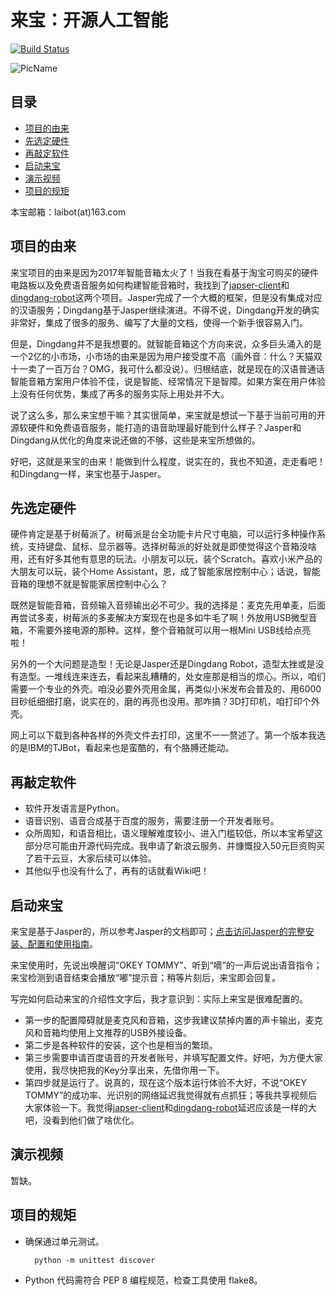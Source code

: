 来宝：开源人工智能
=================

[![Build Status](https://travis-ci.org/jjwang/laibot.svg?branch=master)](https://travis-ci.org/jjwang/laibot)

![PicName](http://115.28.128.30/tjbot.jpg)
## 目录

- [项目的由来](#项目的由来)
- [先选定硬件](#先选定硬件)
- [再敲定软件](#再敲定软件)
- [启动来宝](#启动来宝)
- [演示视频](#演示视频)
- [项目的规矩](#项目的规矩)

本宝邮箱：laibot(at)163.com

## 项目的由来

来宝项目的由来是因为2017年智能音箱太火了！当我在看基于淘宝可购买的硬件电路板以及免费语音服务如何构建智能音箱时，我找到了[japser-client](https://github.com/jasperproject/jasper-client)和[dingdang-robot](https://github.com/wzpan/dingdang-robot)这两个项目。Jasper完成了一个大概的框架，但是没有集成对应的汉语服务；Dingdang基于Jasper继续演进。不得不说，Dingdang开发的确实非常好，集成了很多的服务、编写了大量的文档，使得一个新手很容易入门。

但是，Dingdang并不是我想要的。就智能音箱这个方向来说，众多巨头涌入的是一个2亿的小市场，小市场的由来是因为用户接受度不高（画外音：什么？天猫双十一卖了一百万台？OMG，我可什么都没说）。归根结底，就是现在的汉语普通话智能音箱方案用户体验不佳，说是智能、经常情况下是智障。如果方案在用户体验上没有任何优势，集成了再多的服务实际上用处并不大。

说了这么多，那么来宝想干嘛？其实很简单，来宝就是想试一下基于当前可用的开源软硬件和免费语音服务，能打造的语音助理最好能到什么样子？Jasper和Dingdang从优化的角度来说还做的不够，这些是来宝所想做的。

好吧，这就是来宝的由来！能做到什么程度，说实在的，我也不知道，走走看吧！和Dingdang一样，来宝也基于Jasper。

## 先选定硬件

硬件肯定是基于树莓派了。树莓派是台全功能卡片尺寸电脑，可以运行多种操作系统，支持键盘、鼠标、显示器等。选择树莓派的好处就是即使觉得这个音箱没啥用，还有好多其他有意思的玩法。小朋友可以玩，装个Scratch。喜欢小米产品的大朋友可以玩，装个Home Assistant，恩，成了智能家居控制中心；话说，智能音箱的理想不就是智能家居控制中心么？

既然是智能音箱，音频输入音频输出必不可少。我的选择是：麦克先用单麦，后面再尝试多麦，树莓派的多麦解决方案现在也是多如牛毛了啊！外放用USB微型音箱，不需要外接电源的那种。这样，整个音箱就可以用一根Mini USB线给点亮啦！

另外的一个大问题是造型！无论是Jasper还是Dingdang Robot，造型太挫或是没有造型。一堆线连来连去，看起来乱糟糟的，处女座那是相当的烦心。所以，咱们需要一个专业的外壳。咱没必要外壳用金属，再类似小米发布会普及的、用6000目砂纸细细打磨，说实在的，磨的再亮也没用。那咋搞？3D打印机，咱打印个外壳。

网上可以下载到各种各样的外壳文件去打印，这里不一一赘述了。第一个版本我选的是IBM的TJBot，看起来也是蛮酷的，有个胳膊还能动。

## 再敲定软件

- 软件开发语言是Python。
- 语音识别、语音合成基于百度的服务，需要注册一个开发者账号。
- 众所周知，和语音相比，语义理解难度较小、进入门槛较低，所以本宝希望这部分尽可能由开源代码完成。我申请了新浪云服务、并慷慨投入50元巨资购买了若干云豆，大家后续可以体验。
- 其他似乎也没有什么了，再有的话就看Wiki吧！

## 启动来宝

来宝是基于Jasper的，所以参考Jasper的文档即可；[点击访问Jasper的完整安装、配置和使用指南](
https://github.com/jjwang/laibot/wiki/Jasper%E7%9A%84%E5%AE%89%E8%A3%85%E3%80%81%E9%85%8D%E7%BD%AE%E4%B8%8E%E4%BD%BF%E7%94%A8)。

来宝使用时，先说出唤醒词“OKEY TOMMY”、听到“嘀”的一声后说出语音指令；来宝检测到语音结束会播放“嘟”提示音；稍等片刻后，来宝即会回复。

写完如何启动来宝的介绍性文字后，我才意识到：实际上来宝是很难配置的。
- 第一步的配置障碍就是麦克风和音箱，这步我建议禁掉内置的声卡输出，麦克风和音箱均使用上文推荐的USB外接设备。
- 第二步是各种软件的安装，这个也是相当的繁琐。
- 第三步需要申请百度语音的开发者账号，并填写配置文件。好吧，为方便大家使用，我尽快把我的Key分享出来，先借你用一下。
- 第四步就是运行了。说真的，现在这个版本运行体验不大好，不说“OKEY TOMMY”的成功率、光识别的网络延迟我觉得就有点抓狂；等我共享视频后大家体验一下。我觉得[japser-client](https://github.com/jasperproject/jasper-client)和[dingdang-robot](https://github.com/wzpan/dingdang-robot)延迟应该是一样的大吧，没看到他们做了啥优化。

## 演示视频

暂缺。

## 项目的规矩

- 确保通过单元测试。

        python -m unittest discover
- Python 代码需符合 PEP 8 编程规范，检查工具使用 flake8。

